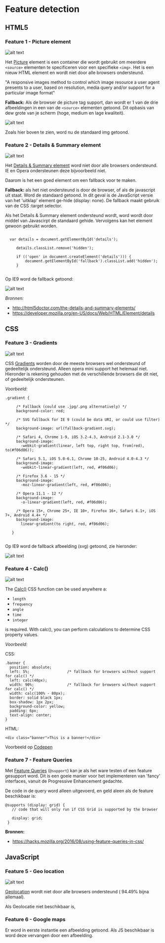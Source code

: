 # Feature detection

## HTML5

### Feature 1 - Picture element

 ![alt text](images-readme/f1.png "Can i use")

Het [Picture](https://developer.mozilla.org/en/docs/Web/HTML/Element/picture) element is een container die wordt gebruikt om
 meerdere `<source>` elementen te specificeren voor een specifieke `<img>`.
 Het is een nieuw HTML element en wordt niet door alle browsers ondersteund.
 
 "A responsive images method to control which image resource a user agent presents to a user, based on resolution, media query and/or support for a particular image format"
 
 **Fallback:** Als de browser de picture tag support, dan wordt er 1 van de drie afbeeldingen in een van de `<source>` elementen getoond. Dit
 opbasis van dew grote van je scherm (hoge, medium en lage kwaliteit).
 
  ![alt text](images-readme/f1-IE9.png "Can i use")
  
  Zoals hier boven te zien, word nu de standaard img getoond.

  
 
 ### Feature 2 - Details & Summary element
 
 ![alt text](images-readme/f2.png "Can i use")
 
 Het [Details & Summary element]() word niet door alle browsers ondersteund. IE en Opera ondersteunen deze bijvoorbeeld
  niet.
  
  Daarom is het een goed element om een fallback voor te maken.
  
  **Fallback:** als het niet ondersteund is door de browser, of als de javascript uit staat. Word de standaard getoond. In dit geval
  is de JavaScript versie van het 'uitklap' element ge-hide (display: none). De fallback maakt gebruik van de
  CSS :target selector.
  
  Als het Details & Summary element ondersteund wordt, word wordt door middel van Javascirpt de standaard gehide. Vervolgens kan het element gewoon gebruikt worden.
  
  ```
  
    var details = document.getElementById('details');
   
       details.classList.remove('hidden');
   
       if (('open' in document.createElement('details'))) {
           document.getElementById('fallback').classList.add('hidden');
       }
       
```

Op IE9 word de fallback getoond:

 ![alt text](images-readme/f2-IE9.png "Can i use")

 *Bronnen:*
  
  - http://html5doctor.com/the-details-and-summary-elements/
  - https://developer.mozilla.org/en-US/docs/Web/HTML/Element/details
 
 ## CSS
 
 ### Feature 3 - Gradients
 
  ![alt text](images-readme/f3.png "Can i use")
 
 CSS [Gradients](https://css-tricks.com/css3-gradients/) worden door de meeste browsers wel ondersteund of gedeeltelijk ondersteund.
 Alleen opera mini support het helemaal niet. Hieronder is rekening gehouden met de verschillende browsers die dit niet, of gedeeltelijk
 ondersteunen.
 
 *Voorbeeld:*
 
 ```
 .gradient {
      
      /* Fallback (could use .jpg/.png alternatively) */
      background-color: red;
    
      /* SVG fallback for IE 9 (could be data URI, or could use filter) */
      background-image: url(fallback-gradient.svg); 
    
      /* Safari 4, Chrome 1-9, iOS 3.2-4.3, Android 2.1-3.0 */
      background-image:
        -webkit-gradient(linear, left top, right top, from(red), to(#f06d06));
      
      /* Safari 5.1, iOS 5.0-6.1, Chrome 10-25, Android 4.0-4.3 */
      background-image:
        -webkit-linear-gradient(left, red, #f06d06);
    
      /* Firefox 3.6 - 15 */
      background-image:
        -moz-linear-gradient(left, red, #f06d06);
    
      /* Opera 11.1 - 12 */
      background-image:
        -o-linear-gradient(left, red, #f06d06);
    
      /* Opera 15+, Chrome 25+, IE 10+, Firefox 16+, Safari 6.1+, iOS 7+, Android 4.4+ */
      background-image:
        linear-gradient(to right, red, #f06d06);
    
    }
    
```

Op IE9 word de fallback afbeelding (svg) getoond, zie hieronder:

 ![alt text](images-readme/f3-IE9.png "Can i use")


### Feature 4 - Calc()

 ![alt text](images-readme/f4.png "Can i use")
 
 The [Calc()](https://developer.mozilla.org/en/docs/Web/CSS/calc) CSS function can be used anywhere a:
 
 - `length`
 - `frequency`
 - `angle`
 - `time`
 - `integer`
 
 is required. With calc(), you can perform calculations to determine CSS property values.

*Voorbeeld:*

CSS:
```
.banner {
  position: absolute;
  left: 5%;                 /* fallback for browsers without support for calc() */
  left: calc(40px);
  width: 90%;               /* fallback for browsers without support for calc() */
  width: calc(100% - 80px);
  border: solid black 1px;
  box-shadow: 1px 2px;
  background-color: yellow;
  padding: 6px;
  text-align: center;
}
```
HTML:
```
<div class="banner">This is a banner!</div>
```

Voorbeeld op [Codepen](http://codepen.io/pierman1/pen/vxjQjv)

### Feature 7 - Feature Queries

Met [Feature Queries](https://hacks.mozilla.org/2016/08/using-feature-queries-in-css/) (`@support`) kan je 
als het ware testen of een feature gesupport word. Dit is een goeie manier voor het implementeren van 'fancy' interfaces,
vanuit de Progressive Enhancement gedachte.

De code in de query word alleen uitgevoerd, en geld aleen als de feature beschikbaar is:

```
@supports (display: grid) {
   // code that will only run if CSS Grid is supported by the browser 
   
   display: grid;
 }
```

**Bronnen:**

- https://hacks.mozilla.org/2016/08/using-feature-queries-in-css/



## JavaScript

### Feature 5 - Geo location

 ![alt text](images-readme/f5.png "Can i use")

[Geolocation]() wordt niet door alle browsers ondersteund (	94.49% bijna allemaal).

Als Geolocatie niet beschikbaar is,

### Feature 6 - Google maps

Er word in eerste instantie een afbeelding getoond. Als JS beschikbaar is word deze vervangen door een afbeelding.




